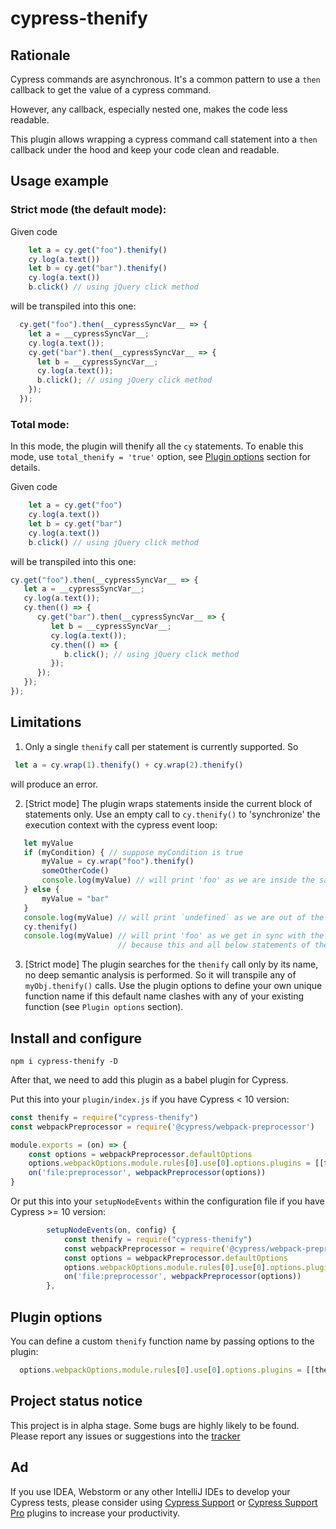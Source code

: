 # cypress-thenify

## Rationale
Cypress commands are asynchronous. It's a common pattern to use a `then` callback to get the value of a cypress command. 

However, any callback, especially nested one, makes the code less readable.

This plugin allows wrapping a cypress command call statement into a `then` callback under the hood and keep your code clean and readable. 

                        
## Usage example
### Strict mode (the default mode): 
Given code
```js
    let a = cy.get("foo").thenify()
    cy.log(a.text())
    let b = cy.get("bar").thenify()
    cy.log(a.text())
    b.click() // using jQuery click method
```
will be transpiled into this one:
```js
  cy.get("foo").then(__cypressSyncVar__ => {
    let a = __cypressSyncVar__;
    cy.log(a.text());
    cy.get("bar").then(__cypressSyncVar__ => {
      let b = __cypressSyncVar__;
      cy.log(a.text());
      b.click(); // using jQuery click method
    });
  });
```
### Total mode:
In this mode, the plugin will thenify all the `cy` statements. To enable this mode, use `total_thenify = 'true'` option, see [Plugin options](#plugin-options) section for details.

Given code
```js
    let a = cy.get("foo")
    cy.log(a.text())
    let b = cy.get("bar")
    cy.log(a.text())
    b.click() // using jQuery click method
```
will be transpiled into this one:
```js
cy.get("foo").then(__cypressSyncVar__ => {
   let a = __cypressSyncVar__;
   cy.log(a.text());
   cy.then(() => {
      cy.get("bar").then(__cypressSyncVar__ => {
         let b = __cypressSyncVar__;
         cy.log(a.text());
         cy.then(() => {
            b.click(); // using jQuery click method
         });
      });
   });
});
```


## Limitations
1. Only a single `thenify` call per statement is currently supported. So 
```js
 let a = cy.wrap(1).thenify() + cy.wrap(2).thenify()
 ``` 
  will produce an error.

2. [Strict mode] The plugin wraps statements inside the current block of statements only. Use an empty call to `cy.thenify()` to 'synchronize' the execution context with the cypress event loop:
```js
   let myValue 
   if (myCondition) { // suppose myCondition is true
       myValue = cy.wrap("foo").thenify()
       someOtherCode()
       console.log(myValue) // will print 'foo' as we are inside the same block of code as the `thenify` call
   } else {
       myValue = "bar"
   }
   console.log(myValue) // will print `undefined` as we are out of the initial block of code 
   cy.thenify()
   console.log(myValue) // will print 'foo' as we get in sync with the cypress event loop 
                        // because this and all below statements of the current block will be executed under a `then` callback   
``` 
                                    
3. [Strict mode] The plugin searches for the `thenify` call only by its name, no deep semantic analysis is performed. So it will transpile any of `myObj.thenify()` calls.
Use the plugin options to define your own unique function name if this default name clashes with any of your existing function (see `Plugin options` section).     
 
## Install and configure
```shell 
npm i cypress-thenify -D
```
After that, we need to add this plugin as a babel plugin for Cypress. 

Put this into your `plugin/index.js` if you have Cypress < 10 version:
```js
const thenify = require("cypress-thenify")
const webpackPreprocessor = require('@cypress/webpack-preprocessor')

module.exports = (on) => {
    const options = webpackPreprocessor.defaultOptions
    options.webpackOptions.module.rules[0].use[0].options.plugins = [[thenify, { total_thenify: 'true' }]] // The 'Total' mode is enabled
    on('file:preprocessor', webpackPreprocessor(options))
}
```
Or put this into your `setupNodeEvents` within the configuration file if you have Cypress >= 10 version:
```js
        setupNodeEvents(on, config) {
            const thenify = require("cypress-thenify")
            const webpackPreprocessor = require('@cypress/webpack-preprocessor')
            const options = webpackPreprocessor.defaultOptions
            options.webpackOptions.module.rules[0].use[0].options.plugins = [[thenify, { total_thenify: 'true' }]] // The 'Total' mode is enabled
            on('file:preprocessor', webpackPreprocessor(options))
        },
```

## Plugin options
You can define a custom `thenify` function name by passing options to the plugin:
```js
  options.webpackOptions.module.rules[0].use[0].options.plugins = [[thenify, { thenify_function_name: 'cyEval'}]] 
```

## Project status notice
This project is in alpha stage. Some bugs are highly likely to be found. Please report any issues or suggestions into the [tracker](https://github.com/mbolotov/cypress-thenify/issues)

## Ad
If you use IDEA, Webstorm or any other IntelliJ IDEs to develop your Cypress tests, please consider using [Cypress Support](https://plugins.jetbrains.com/plugin/13819-cypress-support) or [Cypress Support Pro](https://plugins.jetbrains.com/plugin/13987-cypress-support-pro) plugins to increase your productivity.

